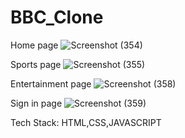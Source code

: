 # BBC_Clone


Home page
![Screenshot (354)](https://user-images.githubusercontent.com/74674737/146935382-82a4f03d-3f02-4afc-aa02-43c0a21bff1d.png)

Sports page
![Screenshot (355)](https://user-images.githubusercontent.com/74674737/146934878-aaec90c4-ca4b-4c1d-be9a-5baac0dcf129.png)


Entertainment page
![Screenshot (358)](https://user-images.githubusercontent.com/74674737/146934934-bd2956c3-ebd3-4d62-80f6-82549bb2f890.png)


Sign in page
![Screenshot (359)](https://user-images.githubusercontent.com/74674737/146934950-e538ccc2-d36b-4900-bd8d-078010366cf3.png)


Tech Stack: HTML,CSS,JAVASCRIPT
